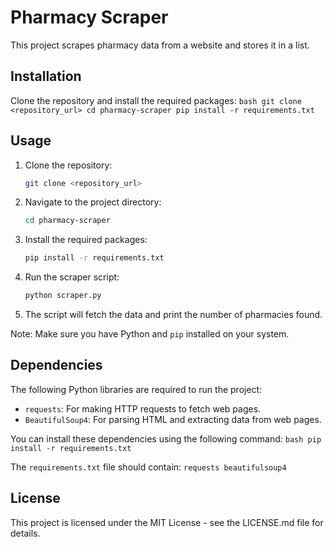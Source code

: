 # Pharmacy Scraper

This project scrapes pharmacy data from a website and stores it in a list.

## Installation

Clone the repository and install the required packages:
    ```bash
    git clone <repository_url>
    cd pharmacy-scraper
    pip install -r requirements.txt
    ```

## Usage

1. Clone the repository:
    ```bash
    git clone <repository_url>
    ```
   
2. Navigate to the project directory:
    ```bash
    cd pharmacy-scraper
    ```
   
3. Install the required packages:
    ```bash
    pip install -r requirements.txt
    ```

4. Run the scraper script:
    ```bash
    python scraper.py
    ```

5. The script will fetch the data and print the number of pharmacies found.

Note: Make sure you have Python and `pip` installed on your system.

## Dependencies

The following Python libraries are required to run the project:

- `requests`: For making HTTP requests to fetch web pages.
- `BeautifulSoup4`: For parsing HTML and extracting data from web pages.

You can install these dependencies using the following command:
    ```bash
    pip install -r requirements.txt
    ```

The `requirements.txt` file should contain:
    ```
    requests
    beautifulsoup4
    ```

## License

This project is licensed under the MIT License - see the LICENSE.md file for details.

